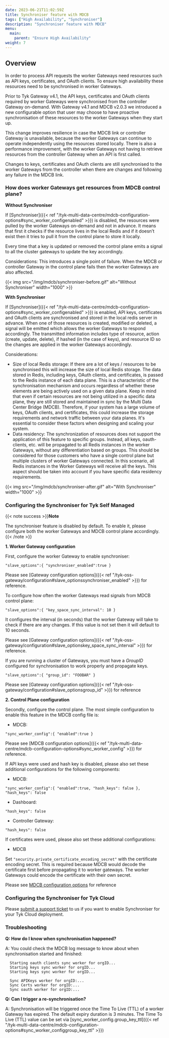 ```yaml
---
date: 2023-06-21T11:02:59Z
title: Synchroniser feature with MDCB
tags: ["High Availability", "Synchroniser"]
description: "Synchroniser feature with MDCB"
menu:
  main:
    parent: "Ensure High Availability"
weight: 7
---
```


## Overview

In order to process API requests the worker Gateways need resources such as API keys, certificates, and OAuth clients. To ensure high availability these resources need to be synchronised in worker Gateways.

Prior to Tyk Gateway v4.1, the API keys, certificates and OAuth clients required by worker Gateways were synchronised from the controller Gateway on-demand. With Gateway v4.1 and MDCB v2.0.3 we introduced a new configurable option that user may choose to have proactive synchronisation of these resources to the worker Gateways when they start up.

This change improves resilience in case the MDCB link or controller Gateway is unavailable, because the worker Gateways can continue to operate independently using the resources stored locally. There is also a performance improvement, with the worker Gateways not having to retrieve resources from the controller Gateway when an API is first called.

Changes to keys, certificates and OAuth clients are still synchronised to the worker Gateways from the controller when there are changes and following any failure in the MDCB link.

### How does worker Gateways get resources from MDCB control plane?

**Without Synchroniser**

If [Synchroniser]({{< ref "/tyk-multi-data-centre/mdcb-configuration-options#sync_worker_configenabled" >}}) is disabled, the resources were pulled by the worker Gateways on-demand and not in advance. It means that first it checks if the resource lives in the local Redis and if it doesn’t exist then it tries to pull it from the control plane to store it locally.

Every time that a key is updated or removed the control plane emits a signal to all the cluster gateways to update the key accordingly.

Considerations:
This introduces a single point of failure. When the MDCB or controller Gateway in the control plane fails then the worker Gateways are also affected.

{{< img src="/img/mdcb/synchroniser-before.gif" alt="Without Synchroniser" width="1000" >}}

**With Synchroniser**

If [Synchroniser]({{< ref "/tyk-multi-data-centre/mdcb-configuration-options#sync_worker_configenabled" >}}) is enabled, API keys, certificates and OAuth clients are synchronised and stored in the local redis server in advance. When one of those resources is created, modified or deleted, a signal will be emitted which allows the worker Gateways to respond accordingly. The transmitted information includes type of resource, action (create, update, delete), if hashed (in the case of keys), and resource ID so the changes are applied in the worker Gateways accordingly.

Considerations: 
- Size of local Redis storage: If there are a lot of keys / resources to be synchronised this will increase the size of local Redis storage. The data stored in Redis, including keys, OAuth clients, and certificates, is passed to the Redis instance of each data plane. This is a characteristic of the synchronisation mechanism and occurs regardless of whether these elements are being actively used on a given data plane. Keep in mind that even if certain resources are not being utilized in a specific data plane, they are still stored and maintained in sync by the Multi Data Center Bridge (MDCB). Therefore, if your system has a large volume of keys, OAuth clients, and certificates, this could increase the storage requirements and network traffic between your data planes. It's essential to consider these factors when designing and scaling your system.
- Data residency: The synchronization of resources does not support the application of this feature to specific groups. Instead, all keys, oauth-clients, etc. will be propagated to all Redis instances in the worker Gateways, without any differentiation based on groups. This should be considered for those customers who have a single control plane but multiple clusters of worker Gateways connected. In this scenario, all Redis instances in the Worker Gateways will receive all the keys. This aspect should be taken into account if you have specific data residency requirements.

{{< img src="/img/mdcb/synchroniser-after.gif" alt="With Synchroniser" width="1000" >}}

### Configuring the Synchroniser for Tyk Self Managed

{{< note success >}}**Note**

The synchroniser feature is disabled by default. To enable it, please configure both the worker Gateways and MDCB control plane accordingly.
{{< /note >}}

**1. Worker Gateway configuration**

First, configure the worker Gateway to enable synchroniser:

`"slave_options":{ "synchroniser_enabled":true }`

Please see [Gateway configuration options]({{< ref "/tyk-oss-gateway/configuration#slave_optionssynchroniser_enabled" >}}) for reference.

To configure how often the worker Gateways read signals from MDCB control plane:

`"slave_options":{ "key_space_sync_interval": 10 }`

It configures the interval (in seconds) that the worker Gateway will take to check if there are any changes. If this value is not set then it will default to 10 seconds.

Please see [Gateway configuration options]({{< ref "/tyk-oss-gateway/configuration#slave_optionskey_space_sync_interval" >}}) for reference.

If you are running a cluster of Gateways, you must have a _GroupID_ configured for synchronisation to work properly and propagate keys.

`"slave_options":{ "group_id": "FOOBAR" }`


Please see [Gateway configuration options]({{< ref "/tyk-oss-gateway/configuration#slave_optionsgroup_id" >}}) for reference

**2. Control Plane configuration**

Secondly, configure the control plane. The most simple configuration to enable this feature in the MDCB config file is:

- MDCB:

`"sync_worker_config":{ "enabled":true }`

Please see [MDCB configuration options]({{< ref "/tyk-multi-data-centre/mdcb-configuration-options#sync_worker_config" >}}) for reference.

If API keys were used and hash key is disabled, please also set these additional configurations for the following components:

- MDCB:

`"sync_worker_config":{ "enabled":true, "hash_keys": false }, "hash_keys": false` 

- Dashboard:

`"hash_keys": false` 

- Controller Gateway:

`"hash_keys": false` 

If certificates were used, please also set these additional configurations:

- MDCB

Set `"security.private_certificate_encoding_secret"` with the certificate encoding secret. This is required because MDCB would decode the certificate first before propagating it to worker gateways. The worker Gateways could encode the certificate with their own secret.

Please see [MDCB configuration options](https://tyk.io/docs/tyk-multi-data-centre/mdcb-configuration-options/#securityprivate_certificate_encoding_secret) for reference

### Configuring the Synchroniser for Tyk Cloud

Please [submit a support ticket](https://support.tyk.io/hc/en-gb) to us if you want to enable Synchroniser for your Tyk Cloud deployment.

### Troubleshooting

**Q: How do I know when synchronisation happened?**

A: You could check the MDCB log message to know about when synchronisation started and finished:

```
  Starting oauth clients sync worker for orgID...
  Starting keys sync worker for orgID...
  Starting keys sync worker for orgID...
 
  Sync APIKeys worker for orgID:...
  Sync Certs worker for orgID:...
  Sync oauth worker for orgID:...
```

**Q: Can I trigger a re-synchronisation?**

A: Synchronisation will be triggered once the Time To Live (TTL) of a worker Gateway has expired. The default expiry duration is 3 minutes. The Time To Live (TTL) value can be set via [sync_worker_config.group_key_ttl]({{< ref "/tyk-multi-data-centre/mdcb-configuration-options#sync_worker_configgroup_key_ttl" >}})
